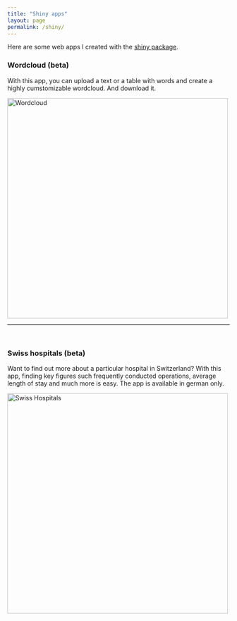 ```yaml
---
title: "Shiny apps"
layout: page
permalink: /shiny/
---
```

Here are some web apps I created with the [shiny package](http://shiny.rstudio.com).
<br/>

### Wordcloud (beta)
With this app, you can upload a text or a table with words and create a 
highly cumstomizable wordcloud. And download it.

<a href="https://lorenzwalthert.shinyapps.io/wordcloud_Dashboard/" title="Wordcloud"><img src=" ../images/wordcloud_1.png" width="500" alt="Wordcloud"></a>


<hr/>
<br/>

### Swiss hospitals (beta)
Want to find out more about a particular hospital in Switzerland? With this app, 
finding key figures such frequently conducted operations, average length of 
stay and much more is easy. The app is available in german only.

<a href="https://lorenzwalthert.shinyapps.io/SwissHospitals/" title="Swiss Hospitals">
<img src="../images/SwissHospitals_1.png" width="500" alt="Swiss Hospitals"></a>
